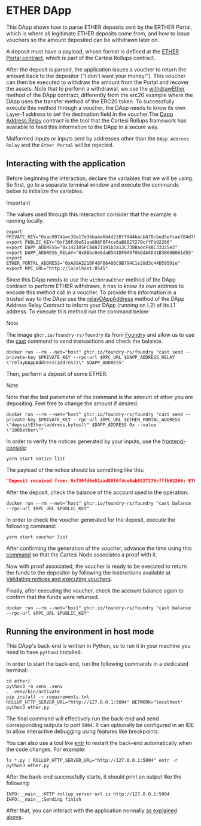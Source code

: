 # ETHER DApp

This DApp shows how to parse ETHER deposits sent by the ERTHER Portal, which is where all legitimate ETHER deposits come from, and how to issue vouchers so the amount deposited can be withdrawn later on.

A deposit must have a payload, whose format is defined at the [ETHER Portal contract](https://github.com/cartesi/rollups/blob/main/onchain/rollups/contracts/portals/EtherPortal.sol), which is part of the Cartesi Rollups contract.

After the deposit is parsed, the application issues a voucher to return the amount back to the depositor ("I don't want your money!"). This voucher can then be executed to withdraw the amount from the Portal and recover the assets. Note that to perform a withdrawal, we use the [withdrawEther](https://github.com/cartesi/rollups/blob/29711da9cd83bb56477ea1855286f2c722a17337/onchain/rollups/contracts/dapp/CartesiDApp.sol#L230) method of the DApp contract, differently from the erc20 example where the DApp uses the transfer method of the ERC20 token. To successfully execute this method through a voucher, the DApp needs to know its own Layer-1 address to set the destination field in the voucher.The [Dapp Address Relay](https://github.com/cartesi/rollups/blob/main/onchain/rollups/contracts/relays/DAppAddressRelay.sol) contract is the tool that the Cartesi Rollups framework has available to feed this information to the DApp in a secure way.

Malformed inputs or inputs sent by addresses other than the `DApp Address Relay` and the `Ether Portal` will be rejected.

## Interacting with the application

Before beginning the interaction, declare the variables that we will be using. So first, go to a separate terminal window and execute the commands below to initialize the variables.

> [!IMPORTANT]
> The values used through this interaction consider that the example is running locally.

```shell
export PRIVATE_KEY="0xac0974bec39a17e36ba4a6b4d238ff944bacb478cbed5efcae784d7bf4f2ff80"
export PUBLIC_KEY="0xf39Fd6e51aad88F6F4ce6aB8827279cffFb92266"
export DAPP_ADDRESS="0x142105FC8dA71191b3a13C738Ba0cF4BC33325e2"
export DAPP_ADDRESS_RELAY="0x8Bbc0e6daB541DF0A9f0bDdA5D41B3B08B081d55"
export ETHER_PORTAL_ADDRESS="0xA89A3216F46F66486C9B794C1e28d3c44D59591e"
export RPC_URL="http://localhost:8545"
```

Since this DApp needs to use the `withdrawEther` method of the DApp contract to perform ETHER withdraws, it has to know its own address to encode this method call in a voucher. To provide this information in a trusted way to the DApp use the [relayDAppAddress](https://github.com/cartesi/rollups/blob/29711da9cd83bb56477ea1855286f2c722a17337/onchain/rollups/contracts/relays/DAppAddressRelay.sol#L20) method of the DApp Address Relay Contract to inform your DApp (running on L2) of its L1 address. To execute this method run the command below:

> [!NOTE]
> The image `ghcr.io/foundry-rs/foundry` its from [Foundry](https://book.getfoundry.sh/getting-started/installation) and allow us to use the [cast](https://book.getfoundry.sh/reference/cast/cast) command to send transactions and check the balance.

```shell
docker run --rm --net="host" ghcr.io/foundry-rs/foundry "cast send --private-key $PRIVATE_KEY --rpc-url $RPC_URL $DAPP_ADDRESS_RELAY \"relayDAppAddress(address)\" $DAPP_ADDRESS"
```

Then, perform a deposit of some ETHER.
> [!NOTE]
> Note that the last parameter of the command is the amount of ether you are depositing. Feel free to change the amount if desired.

```shell
docker run --rm --net="host" ghcr.io/foundry-rs/foundry "cast send --private-key $PRIVATE_KEY --rpc-url $RPC_URL $ETHER_PORTAL_ADDRESS \"depositEther(address,bytes)\" $DAPP_ADDRESS 0x --value \"1000ether\""
```

In order to verify the notices generated by your inputs, use the [frontend-console](https://github.com/cartesi/rollups-examples/tree/main/frontend-console):

```shell
yarn start notice list
```

The payload of the notice should be something like this:

```json
"Deposit received from: 0xf39fd6e51aad88f6f4ce6ab8827279cfffb92266; ETH Amount: 1000000000000000000000"
```

After the deposit, check the balance of the account used in the operation:

```shell
docker run --rm --net="host" ghcr.io/foundry-rs/foundry "cast balance --rpc-url $RPC_URL $PUBLIC_KEY"
```

In order to check the voucher generated for the deposit, execute the following command:

```shell
yarn start voucher list
```

After confirming the generation of the voucher, advance the time using this [command](https://github.com/cartesi/rollups-examples#advancing-time) so that the Cartesi Node associates a proof with it.

Now with proof associated, the voucher is ready to be executed to return the funds to the depositor by following the instructions available at [Validating notices and executing vouchers](../frontend-console/README.md#validating-notices-and-executing-vouchers).

Finally, after executing the voucher, check the account balance again to confirm that the funds were returned.

```shell
docker run --rm --net="host" ghcr.io/foundry-rs/foundry "cast balance --rpc-url $RPC_URL $PUBLIC_KEY"
```

## Running the environment in host mode

This DApp's back-end is written in Python, so to run it in your machine you need to have `python3` installed.

In order to start the back-end, run the following commands in a dedicated terminal:

```shell
cd ether/
python3 -m venv .venv
. .venv/bin/activate
pip install -r requirements.txt
ROLLUP_HTTP_SERVER_URL="http://127.0.0.1:5004" NETWORK="localhost" python3 ether.py
```

The final command will effectively run the back-end and send corresponding outputs to port `5004`.
It can optionally be configured in an IDE to allow interactive debugging using features like breakpoints.

You can also use a tool like [entr](https://eradman.com/entrproject/) to restart the back-end automatically when the code changes. For example:

```shell
ls *.py | ROLLUP_HTTP_SERVER_URL="http://127.0.0.1:5004" entr -r python3 ether.py
```

After the back-end successfully starts, it should print an output like the following:

```shell
INFO:__main__:HTTP rollup_server url is http://127.0.0.1:5004
INFO:__main__:Sending finish
```

After that, you can interact with the application normally [as explained above](#interacting-with-the-application).
